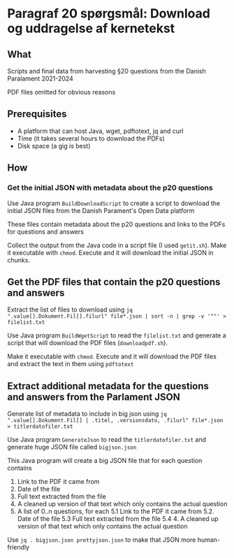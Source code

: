# Paragraf 20 spørgsmål: Download og uddragelse af kernetekst

## What
Scripts and final data from harvesting §20 questions from the Danish Paralament 2021-2024

PDF files omitted for obvious reasons

## Prerequisites

* A platform that can host Java, wget, pdftotext, jq and curl
* Time (it takes several hours to download the PDFs)
* Disk space (a gig is best)


## How

### Get the initial JSON with metadata about the p20 questions
Use Java program ``BuildDownloadScript`` to create a script to download the initial JSON files from the Danish Parament's Open Data platform

These files contain metadata about the p20 questions and links to the PDFs for questions and answers

Collect the output from the Java code in a script file (I used ``getit.sh``). Make it executable with ``chmod``. Execute and it will download the initial JSON in chunks.

## Get the PDF files that contain the p20 questions and answers
Extract the list of files to download using ``jq ".value[].Dokument.Fil[].filurl" file*.json | sort -n | grep -v '""' > filelist.txt``

Use Java program ``BuildWgetScript`` to read the ``filelist.txt`` and generate a script that will download the PDF files (``downloadpdf.sh``). 

Make it executable with ``chmod``. Execute and it will download the PDF files and extract the text in them using ``pdftotext``

## Extract additional metadata for the questions and answers from the Parlament JSON
Generate list of metadata to include in big json using ``jq ".value[].Dokument.Fil[] | .titel, .versionsdato, .filurl" file*.json > titlerdatofiler.txt``

Use Java program ``GenerateJson`` to read the ``titlerdatofiler.txt`` and generate huge JSON file called ``bigjson.json``

This Java program will create a big JSON file that for each question contains 

1. Link to the PDF it came from
2. Date of the file
3. Full text extracted from the file
4. A cleaned up version of that text which only contains the actual question
5. A list of 0..n questions, for each
  5.1 Link to the PDF it came from
  5.2. Date of the file
  5.3 Full text extracted from the file
  5.4 4. A cleaned up version of that text which only contains the actual question


Use ``jq . bigjson.json prettyjson.json`` to make that JSON more human-friendly
